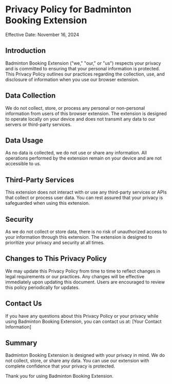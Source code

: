# Privacy Policy for Badminton Booking Extension

Effective Date: November 16, 2024

## Introduction

Badminton Booking Extension ("we," "our," or "us") respects your privacy and is committed to ensuring that your personal information is protected. This Privacy Policy outlines our practices regarding the collection, use, and disclosure of information when you use our browser extension.

## Data Collection

We do not collect, store, or process any personal or non-personal information from users of this browser extension. The extension is designed to operate locally on your device and does not transmit any data to our servers or third-party services.

## Data Usage

As no data is collected, we do not use or share any information. All operations performed by the extension remain on your device and are not accessible to us.

## Third-Party Services

This extension does not interact with or use any third-party services or APIs that collect or process user data. You can rest assured that your privacy is safeguarded when using this extension.

## Security

As we do not collect or store data, there is no risk of unauthorized access to your information through this extension. The extension is designed to prioritize your privacy and security at all times.

## Changes to This Privacy Policy

We may update this Privacy Policy from time to time to reflect changes in legal requirements or our practices. Any changes will be effective immediately upon updating this document. Users are encouraged to review this policy periodically for updates.

## Contact Us

If you have any questions about this Privacy Policy or your privacy while using Badminton Booking Extension, you can contact us at:
[Your Contact Information]

## Summary

Badminton Booking Extension is designed with your privacy in mind. We do not collect, store, or share any data. You can use our extension with complete confidence that your privacy is protected.

Thank you for using Badminton Booking Extension.
